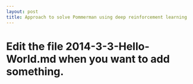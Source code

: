 ```yaml
---
layout: post
title: Approach to solve Pommerman using deep reinforcement learning
---
```


# Edit the file 2014-3-3-Hello-World.md when you want to add something.
